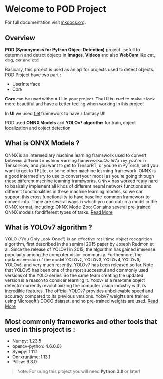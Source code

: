 # Welcome to POD Project

For full documentation visit [mkdocs.org](https://www.mkdocs.org).

## Overview

**POD (Synonymous for Python Object Detection)** project usefull to determin and detect objects in **Images**, **Videos** and also **WebCam** like cat, dog, car and etc!

Basically, this project is used as an api for projects used to detect objects. POD Project have two part :

- UserInterface
- Core

**Core** can be used without **UI** in your project. The **UI** is used to make it look more beautiful and have a better feeling when working in this project!

In **UI** we used [flet](https://github.com/flet-dev/flet) framework to have a fantasy UI!

POD used **ONNX Models** and **YOLOv7 algorithm** for train, object localization and object detection

## What is ONNX Models ?

ONNX is an intermediary machine learning framework used to convert between different machine learning frameworks. So let's say you're in TensorFlow, and you want to get to TensorRT, or you're in PyTorch, and you want to get to TFLite, or some other machine learning framework. ONNX is a good intermediary to use to convert your model as you're going through these different machine learning frameworks.
ONNX has worked really hard to basically implement all kinds of different neural network functions and different functionalities in these machine learning models, so we can support this cross functionality to have baseline, common framework to convert into.
There are several ways in which you can obtain a model in the ONNX format, including: ONNX Model Zoo: Contains several pre-trained ONNX models for different types of tasks. [Read More](https://onnx.ai/)

## What is YOLOv7 algorithm ?

YOLO (“You Only Look Once”) is an effective real-time object recognition algorithm, first described in the seminal 2015 paper by Joseph Redmon et al.
Since the release of YOLOv1 in 2015, the algorithm has gained immense popularity among the computer vision community. Furthermore, the updated version of the model YOLOv2, YOLOv3, YOLOv4, YOLOv5, YOLOv6, and very much recently, YOLOv7 has been released so far. Note that YOLOv5 has been one of the most successful and commonly used versions of the YOLO series. So the same team creating the updated version is a reason to consider learning it. Yolov7 is a real-time object detector currently revolutionizing the computer vision industry with its incredible features. The official YOLOv7 provides unbelievable speed and accuracy compared to its previous versions. Yolov7 weights are trained using Microsoft’s COCO dataset, and no pre-trained weights are used. [Read More](https://learnopencv.com/yolov7-object-detection-paper-explanation-and-inference/)


## Most commonly frameworks and other tools that used in this project is :

* Numpy: 1.23.5
* opencv-python: 4.6.0.66
* Sympy: 1.11.1
* Onnxruntime: 1.13.1
* Pillow: 9.3.0

> Note: For using this project you will need **Python 3.8** or later!
